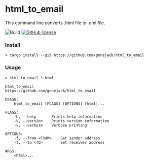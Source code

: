 # html_to_email

This command line converts .html file to .eml file.

![Build](https://github.com/gonejack/html_to_email/actions/workflows/rust.yml/badge.svg)
[![GitHub license](https://img.shields.io/github/license/gonejack/html_to_email.svg?color=blue)](LICENSE)

### Install
```shell
> cargo install --git https://github.com/gonejack/html_to_email
```

### Usage
```shell
> html_to_email *.html
```
```
html_to_email 
https://github.com/gonejack/html_to_email

USAGE:
    html_to_email [FLAGS] [OPTIONS] [html]...

FLAGS:
    -h, --help       Prints help information
    -V, --version    Prints version information
    -v, --verbose    Verbose printing

OPTIONS:
    -f, --from <FROM>    Set sender address
    -t, --to <TO>        Set receiver address

ARGS:
    <html>...   
```

